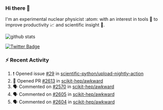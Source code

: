 ### Hi there 👋 

I'm an experimental nuclear physicist :atom: with an interest in tools :wrench: to improve productivity :chart_with_upwards_trend: and scientific insight :telescope:.

![github stats](https://github-readme-stats.vercel.app/api?username=agoose77&show_icons=true&hide_rank=true&hide_title=true&bg_color=30,e76445,904e95&text_color=efe3ec&icon_color=efe3ec)
<!--
**agoose77/agoose77** is a ✨ _special_ ✨ repository because its `README.md` (this file) appears on your GitHub profile.

Here are some ideas to get you started:

- 🔭 I’m currently working on ...
- 🌱 I’m currently learning ...
- 👯 I’m looking to collaborate on ...
- 🤔 I’m looking for help with ...
- 💬 Ask me about ...
- 📫 How to reach me: ...
- 😄 Pronouns: ...
- ⚡ Fun fact: ...
-->

[![Twitter Badge](https://img.shields.io/twitter/follow/agoose77?style=flat-square&logo=Twitter&logoColor=white&color=cornflowerblue)](https://twitter.com/agoose77)

### :zap: Recent Activity

<!--START_SECTION:activity-->
1. ❗ Opened issue [#29](https://github.com/scientific-python/upload-nightly-action/issues/29) in [scientific-python/upload-nightly-action](https://github.com/scientific-python/upload-nightly-action)
2. 💪 Opened PR [#2613](https://github.com/scikit-hep/awkward/pull/2613) in [scikit-hep/awkward](https://github.com/scikit-hep/awkward)
3. 🗣 Commented on [#2570](https://github.com/scikit-hep/awkward/pull/2570#issuecomment-1665406364) in [scikit-hep/awkward](https://github.com/scikit-hep/awkward)
4. 🗣 Commented on [#2605](https://github.com/scikit-hep/awkward/issues/2605#issuecomment-1665401054) in [scikit-hep/awkward](https://github.com/scikit-hep/awkward)
5. 🗣 Commented on [#2604](https://github.com/scikit-hep/awkward/pull/2604#issuecomment-1665384855) in [scikit-hep/awkward](https://github.com/scikit-hep/awkward)
<!--END_SECTION:activity-->
